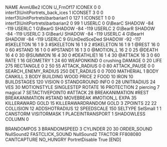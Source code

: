 NAME AnmUBe2
ICON U_FrnOf17
ICONEX 0 0 interf3\UnitPortrets\_back_ices 1
ICONSET 3 0 0 interf3\UnitPortrets\barbarian1 0 127 1
ICONSET 1 0 0 interf3\UnitPortrets\barbarian2 0 99 1
USERLC 0 G\BearC SHADOW -84 -119
USERLC 1 G\BearG SHADOW -84 -119
USERLC 2 G\BearR SHADOW -84 -119
USERLC 3 G\BearU SHADOW -84 -119
USERLC 4 G\BearH SHADOW -84 -119
USERLC 9 G\UnDedSceDed SHADOW -92 -117
#SKELETON               16 1 9 3
#SKELETON               16 1 9 2
#SKELETON               16 1 9 1
@REST      		16 0 0 60
#STAND     		16 1 0 0
#PSTAND1    		16 1 3 0
@MOTION_L  		16 2 0 25
@DEATH     		16 4 0 30
@SUMMON     		16 4 30 0
#DEATHLIE1 		16 1 4 30
@ATTACK   		16 3 0 60
RATE 1 16
GEOMETRY 		1 24 60
WEAPONKIND 		0 crushing
DAMAGE   		0 20
LIFE     		275
RECTANGLE 		0 2 50 55
ATTACK_RADIUS 		0 0 80
ATTACK_PAUSE 		0 0
SEARCH_ENEMY_RADIUS 	250
DET_RADIUS 		0 0 7000
MATHERIAL 		1 BODY
CANKILL 3 BODY BUILDING WOOD 
PRICE 			2 FOOD 10 IRON 10
BUILDSTAGES 		120
VISION 			0
STANDGROUND
INFO 			0 28
UNITRADIUS 		24
VES 			30
MOTIONSTYLE 		SINGLESTEP
ROTATE 			16
PROTECTION 		2 piercing 7 magical 7
SETACTIVEPOINT0 	#ATTACK 28
BREAKANIMATION 		#REST
BREAKANIMATION 		#STAND
MOVEBREAK 		#MOTION_L
EXPA 			35
KILLERAWARD             GOLD 15
KILLERAWARDRANDOM       GOLD 3
ZPOINTS 		22 22
COLLISION 		12
ADDSHOTRADIUS 12
SPEEDSCALE              150
SELTYPE SelSmall 1 1
CANSTORM
VISITORMASK 1
PLACEINTRANSPORT 1
SHADOWLESS
COLUMN 0

BRANDOMPOS 3
BRANDOMSPEED 3
CYLINDER 20 30
ORDER_SOUND NullSound2
FASTCLICK_SOUND NullSound2
TFACTOR FF808080
CANTCAPTURE
NO_HUNGRY
PortretDisable True
[END]
